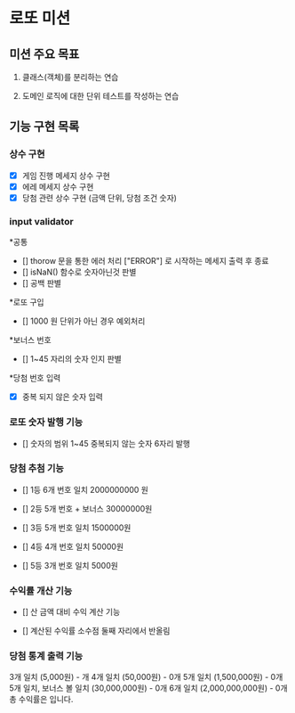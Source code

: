# 로또 미션

## 미션 주요 목표

1. 클래스(객체)를 분리하는 연습

2. 도메인 로직에 대한 단위 테스트를 작성하는 연습

## 기능 구현 목록

### 상수 구현

- [x] 게임 진행 메세지 상수 구현
- [x] 에레 메세지 상수 구현
- [x] 당첨 관련 상수 구현 (금액 단위, 당첨 조건 숫자)

### input validator

\*공통

- [] thorow 문을 통한 에러 처리 ["ERROR"] 로 시작하는 메세지 출력 후 종료
- [] isNaN() 함수로 숫자아닌것 판별
- [] 공백 판별

\*로또 구입

- [] 1000 원 단위가 아닌 경우 예외처리

\*보너스 번호

- [] 1~45 자리의 숫자 인지 판별

\*당첨 번호 입력

- [x] 중복 되지 않은 숫자 입력

### 로또 숫자 발행 기능

- [] 숫자의 범위 1~45 중복되지 않는 숫자 6자리 발행

### 당첨 추첨 기능

- [] 1등 6개 번호 일치 2000000000 원

- [] 2등 5개 번호 + 보너스 30000000원

- [] 3등 5개 번호 일치 1500000원

- [] 4등 4개 번호 일치 50000원

- [] 5등 3개 번호 일치 5000원

### 수익률 개산 기능

- [] 산 금액 대비 수익 계산 기능

- [] 계산된 수익률 소수점 둘째 자리에서 반올림

### 당첨 통계 출력 기능

3개 일치 (5,000원) - 개
4개 일치 (50,000원) - 0개
5개 일치 (1,500,000원) - 0개
5개 일치, 보너스 볼 일치 (30,000,000원) - 0개
6개 일치 (2,000,000,000원) - 0개
총 수익률은 입니다.
